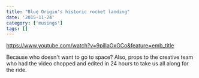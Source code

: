 ```yaml
---
title: "Blue Origin's historic rocket landing"
date: '2015-11-24'
category: ['musings']
tags: []
---
```


https://www.youtube.com/watch?v=9pillaOxGCo&feature=emb_title

Because who doesn't want to go to space? Also, props to the creative team who had the video chopped and edited in 24 hours to take us all along for the ride.